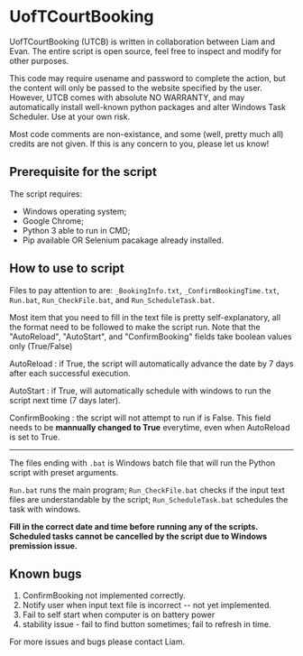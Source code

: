 # UofTCourtBooking
UofTCourtBooking (UTCB) is written in collaboration between Liam and Evan. The entire script is open source, feel free to inspect and modify for other purposes. 

This code may require usename and password to complete the action, but the content will only be passed to the website specified by the user. However, UTCB comes with absolute NO WARRANTY, and may automatically install well-known python packages and alter Windows Task Scheduler. Use at your own risk. 

Most code comments are non-existance, and some (well, pretty much all) credits are not given. If this is any concern to you, please let us know!

## Prerequisite for the script
The script requires:
- Windows operating system;
- Google Chrome;
- Python 3 able to run in CMD;
- Pip available OR Selenium pacakage already installed.

## How to use to script
Files to pay attention to are: `_BookingInfo.txt`, `_ConfirmBookingTime.txt`, `Run.bat`, `Run_CheckFile.bat`, and `Run_ScheduleTask.bat`. 

Most item that you need to fill in the text file is pretty self-explanatory, all the format need to be followed to make the script run. Note that the "AutoReload", "AutoStart", and "ConfirmBooking" fields take boolean values only (True/False)

AutoReload
: if True, the script will automatically advance the date by 7 days after each successful execution. 

AutoStart
: if True, will automatically schedule with windows to run the script next time (7 days later).

ConfirmBooking
: the script will not attempt to run if is False. This field needs to be **mannually changed to True** everytime, even when AutoReload is set to True. 

---

The files ending with `.bat` is Windows batch file that will run the Python script with preset arguments. 

`Run.bat` runs the main program; `Run_CheckFile.bat` checks if the input text files are understandable by the script; `Run_ScheduleTask.bat` schedules the task with windows. 

**Fill in the correct date and time before running any of the scripts. Scheduled tasks cannot be cancelled by the script due to Windows premission issue.**

## Known bugs
1. ConfirmBooking not implemented correctly. 
2. Notify user when input text file is incorrect -- not yet implemented. 
3. Fail to self start when computer is on battery power
4. stability issue - fail to find button sometimes; fail to refresh in time.

For more issues and bugs please contact Liam. 
